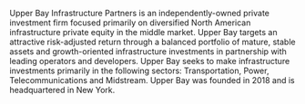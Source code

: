 
Upper Bay Infrastructure Partners is an independently-owned private investment firm focused primarily on diversified North American infrastructure private equity in the middle market. Upper Bay targets an attractive risk-adjusted return through a balanced portfolio of mature, stable assets and growth-oriented infrastructure investments in partnership with leading operators and developers. Upper Bay seeks to make infrastructure investments primarily in the following sectors: Transportation, Power, Telecommunications and Midstream. Upper Bay was founded in 2018 and is headquartered in New York.

